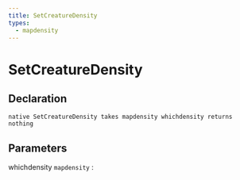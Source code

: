 ```yaml
---
title: SetCreatureDensity
types:
  - mapdensity
---
```


# SetCreatureDensity

## Declaration

```jass
native SetCreatureDensity takes mapdensity whichdensity returns nothing
```

## Parameters
whichdensity `mapdensity`
: 
